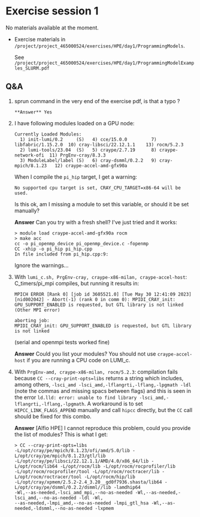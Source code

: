 # Exercise session 1

No materials available at the moment.

-   Exercise materials in 
    `/project/project_465000524/exercises/HPE/day1/ProgrammingModels`.

    See `/project/project_465000524/exercises/HPE/day1/ProgrammingModelExamples_SLURM.pdf`


## Q&A

1.  sprun command in the very end of the exercise pdf, is that a typo ?
 
        **Answer** Yes

1.  I have following modules loaded on a GPU node:

    ```
    Currently Loaded Modules:
      1) init-lumi/0.2     (S)   4) cce/15.0.0         7) libfabric/1.15.2.0  10) cray-libsci/22.12.1.1    13) rocm/5.2.3
      2) lumi-tools/23.04  (S)   5) craype/2.7.19      8) craype-network-ofi  11) PrgEnv-cray/8.3.3
      3) ModuleLabel/label (S)   6) cray-dsmml/0.2.2   9) cray-mpich/8.1.23   12) craype-accel-amd-gfx90a
    ```

    When I compile the `pi_hip` target, I get a warning:
    ```
    No supported cpu target is set, CRAY_CPU_TARGET=x86-64 will be used.
    ```
    Is this ok, am I missing a module to set this variable, or should it be set manually?

    **Answer** Can you try with a fresh shell? I've just tried and it works:
    ```
    > module load craype-accel-amd-gfx90a rocm
    > make acc
    cc -o pi_openmp_device pi_openmp_device.c -fopenmp
    CC -xhip -o pi_hip pi_hip.cpp
    In file included from pi_hip.cpp:9:
    ```
    Ignore the warnings...

7.  With `lumi_c.sh, PrgEnv-cray, craype-x86-milan, craype-accel-host`: C_timers/pi_mpi compiles, but running it results in:
    ```
    MPICH ERROR [Rank 0] [job id 3605521.0] [Tue May 30 12:41:09 2023] [nid002042] - Abort(-1) (rank 0 in comm 0): MPIDI_CRAY_init: GPU_SUPPORT_ENABLED is requested, but GTL library is not linked
    (Other MPI error)

    aborting job:
    MPIDI_CRAY_init: GPU_SUPPORT_ENABLED is requested, but GTL library is not linked
    ```
    (serial and openmpi tests worked fine)
    
    **Answer** Could you list your modules? You should not use `craype-accel-host` if you are running a CPU code on LUMI_c.
   
8.  With `PrgEnv-amd, craype-x86-milan, rocm/5.2.3`: compilation fails because `CC --cray-print-opts=libs` returns a string which includes, among others, `-lsci_amd -lsci_amd,-lflangrti,-lflang,-lpgmath -ldl` (note the commas and missing spacs between flags) and this is seen in the error `ld.lld: error: unable to find library -lsci_amd,-lflangrti,-lflang,-lpgmath`. A workaround is to set `HIPCC_LINK_FLAGS_APPEND` manually and call `hipcc` directly, but the `CC` call should be fixed for this combo.

    **Answer** [Alfio HPE] I cannot reproduce this problem, could you provide the list of modules? This is what I get:
    ```
    > CC --cray-print-opts=libs
    -L/opt/cray/pe/mpich/8.1.23/ofi/amd/5.0/lib -L/opt/cray/pe/mpich/8.1.23/gtl/lib 
    -L/opt/cray/pe/libsci/22.12.1.1/AMD/4.0/x86_64/lib -L/opt/rocm/lib64 -L/opt/rocm/lib -L/opt/rocm/rocprofiler/lib 
    -L/opt/rocm/rocprofiler/tool -L/opt/rocm/roctracer/lib -L/opt/rocm/roctracer/tool -L/opt/rocm/hip/lib 
    -L/opt/cray/xpmem/2.5.2-2.4_3.20__gd0f7936.shasta/lib64 -L/opt/cray/pe/dsmml/0.2.2/dsmml//lib -lamdhip64 
    -Wl,--as-needed,-lsci_amd_mpi,--no-as-needed -Wl,--as-needed,-lsci_amd,--no-as-needed -ldl -Wl,
    --as-needed,-lmpi_amd,--no-as-needed -lmpi_gtl_hsa -Wl,--as-needed,-ldsmml,--no-as-needed -lxpmem
    ```

